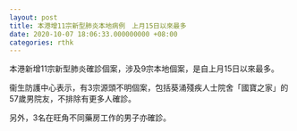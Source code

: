 ```yaml
---
layout: post
title: 本港增11宗新型肺炎本地病例　上月15日以來最多
date: 2020-10-07 18:06:33.000000000 +08:00
categories: rthk
---
```


本港新增11宗新型肺炎確診個案，涉及9宗本地個案，是自上月15日以來最多。

衞生防護中心表示，有3宗源頭不明個案，包括葵涌殘疾人士院舍「國寶之家」的57歲男院友，不排除有更多人確診。

另外，3名在旺角不同藥房工作的男子亦確診。
